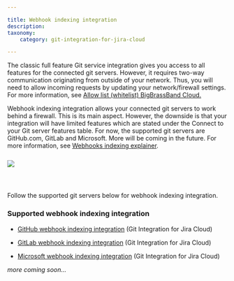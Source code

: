 ```yaml
---

title: Webhook indexing integration
description:
taxonomy:
    category: git-integration-for-jira-cloud

---
```


The classic full feature Git service integration gives you access to all features for the connected git servers. However, it requires two-way communication originating from outside of your network. Thus, you will need to allow incoming requests by updating your network/firewall settings. For more information, see [Allow list (whitelist) BigBrassBand Cloud.](/git-integration-for-jira-cloud/allow-list-whitelist-bigbrassband-cloud-gij-cloud)

Webhook indexing integration allows your connected git servers to work behind a firewall. This is its main aspect. However, the downside is that your integration will have limited features which are stated under the Connect to your Git server features table. For now, the supported git servers are GitHub.com, GitLab and Microsoft. More will be coming in the future. For more information, see [Webhooks indexing explainer](/git-integration-for-jira-cloud/webhook-indexing-explainer-gij-cloud).

<img src='/wp-content/uploads/gij-gitcloud-add-new-integration-type-webhook-indexing.png' style='height:auto; max-width:100%; display:block; margin:25px auto;' />

<br>

Follow the supported git servers below for webhook indexing integration.

### Supported webhook indexing integration

*   [GitHub webhook indexing integration](/git-integration-for-jira-cloud/github-webhook-indexing-integration-gij-cloud) (Git Integration for Jira Cloud)

*   [GitLab webhook indexing integration](/git-integration-for-jira-cloud/gitlab-webhook-indexing-integration-gij-cloud) (Git Integration for Jira Cloud)

*   [Microsoft webhook indexing integration](/git-integration-for-jira-cloud/microsoft-webhook-indexing-integration-gij-cloud) (Git Integration for Jira Cloud)


_more coming soon…_

